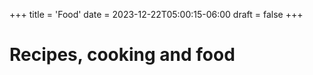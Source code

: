 +++
title = 'Food'
date = 2023-12-22T05:00:15-06:00
draft = false
+++


# Recipes, cooking and food
